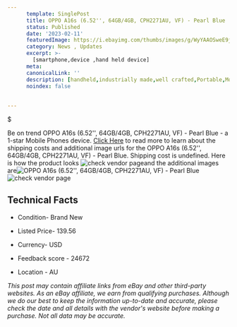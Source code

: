 ```yaml
---
      template: SinglePost
      title: OPPO A16s (6.52'', 64GB/4GB, CPH2271AU, VF) - Pearl Blue
      status: Published
      date: '2023-02-11'
      featuredImage: https://i.ebayimg.com/thumbs/images/g/WyYAAOSweE9j5zmO/s-l225.jpg
      category: News , Updates
      excerpt: >-
        [smartphone,device ,hand held device]
      meta:
      canonicalLink: ''
      description: [handheld,industrially made,well crafted,Portable,Mobile,Compact,Convenient,Lightweight,Maneuverable,Man-portable,Miniature,Carriable,Hand-held,Light,Holdable,Transportable,Mobile device,Pocket-sized,On-the-go,Wireless,Cordless,Compact size,Convenient size, smartphone,device ,hand held device]
      noindex: false
      
        
---
```

$

Be on trend OPPO A16s (6.52'', 64GB/4GB, CPH2271AU, VF) - Pearl Blue - a 1-star Mobile Phones device. [Click Here](https://www.ebay.com/itm/165844733984?hash=item269d1dd020%3Ag%3AWyYAAOSweE9j5zmO&mkevt=1&mkcid=1&mkrid=711-53200-19255-0&campid=%253CePNCampaignId%253E&customid=%253CreferenceId%253E&toolid=10049) to read more to learn about the shipping costs and additional image urls for the OPPO A16s (6.52'', 64GB/4GB, CPH2271AU, VF) - Pearl Blue. Shipping cost is undefined. Here is how the product looks ![check vendor page](https://i.ebayimg.com/thumbs/images/g/WyYAAOSweE9j5zmO/s-l225.jpg)and the additional images are![OPPO A16s (6.52'', 64GB/4GB, CPH2271AU, VF) - Pearl Blue](https://i.ebayimg.com/images/g/WyYAAOSweE9j5zmO/s-l1200.jpg)![check vendor page](https://origin-galleryplus.ebayimg.com/ws/web/165844733984_2_0_1/225x225.jpg,https://origin-galleryplus.ebayimg.com/ws/web/165844733984_3_0_1/225x225.jpg,https://origin-galleryplus.ebayimg.com/ws/web/165844733984_4_0_1/225x225.jpg,https://origin-galleryplus.ebayimg.com/ws/web/165844733984_5_0_1/225x225.jpg)



 ## Technical Facts 



     
      

 - Condition- Brand New 


      

 - Listed Price- 139.56 


      

 - Currency- USD 


      

 - Feedback score - 24672 


      

 - Location - AU 


      
      

 *_This post may contain affiliate links from eBay and other third-party websites. As an eBay affiliate, we earn from qualifying purchases. Although we do our best to keep the information up-to-date and accurate, please check the date and all details with the vendor's website before making a purchase. Not all data may be accurate._*






